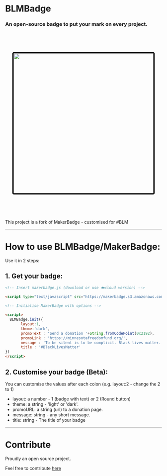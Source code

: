 # BLMBadge
### An open-source badge to put your mark on every project.

<img src="https://ucarecdn.com/17cf0e47-7c5f-4559-972b-d2448aee1768/image.png" width="450px" style="
    margin: 5rem auto;
    display: block;
    border: 4px solid black;
    border-radius: 5px;"/>
    
This project is a fork of MakerBadge - customised for #BLM

---

# How to use BLMBadge/MakerBadge:
Use it in 2 steps:

## 1. Get your badge:

```html
<!-- Insert makerbadge.js (download or use ☁️cloud version) -->

<script type="text/javascript" src="https://makerbadge.s3.amazonaws.com/blmbadge.js"></script>

<!-- Initialise MakerBadge with options -->
    
<script>
  BLMBadge.init({
       layout:1, 
       theme:'dark', 
       promoText : 'Send a donation '+String.fromCodePoint(0x2192),
       promoLink : 'https://minnesotafreedomfund.org/',
       message : 'To be silent is to be complicit. Black lives matter.',
       title : '#BlackLivesMatter'
})
</script>
```

## 2. Customise your badge (Beta):

You can customise the values after each colon (e.g. layout:2 - change the 2 to 1)

* layout: a number - 1 (badge with text) or 2 (Round button)
* theme: a string - 'light' or 'dark'.
* promoURL: a string (url) to a donation page.
* message: string - any short message.
* title: string - The title of your badge

---

# Contribute

Proudly an open source project.

Feel free to contribute <a target="_blank" href="https://github.com/chriskonings/maker-badge">here</a>
